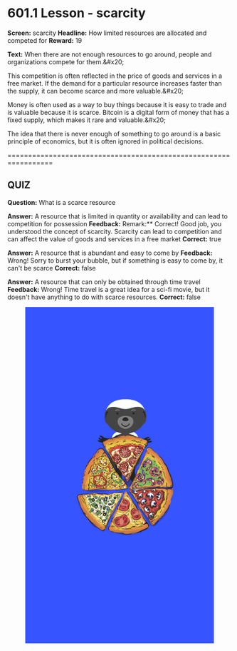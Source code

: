 # 601.1 Lesson - scarcity

**Screen:** scarcity
**Headline:** How limited resources are allocated and competed for
**Reward:** 19

**Text:** When there are not enough resources to go around, people and organizations compete for them.&amp;#x20;

This competition is often reflected in the price of goods and services in a free market. If the demand for a particular resource increases faster than the supply, it can become scarce and more valuable.&amp;#x20;

Money is often used as a way to buy things because it is easy to trade and is valuable because it is scarce. Bitcoin is a digital form of money that has a fixed supply, which makes it rare and valuable.&amp;#x20;

The idea that there is never enough of something to go around is a basic principle of economics, but it is often ignored in political decisions.


=================================================================

## QUIZ

**Question:** What is a scarce resource

**Answer:** A resource that is limited in quantity or availability and can lead to competition for possession
**Feedback:** Remark:** Correct! Good job, you understood the concept of scarcity. Scarcity can lead to competition and can affect the value of goods and services in a free market
**Correct:** true

**Answer:** A resource that is abundant and easy to come by
**Feedback:** Wrong! Sorry to burst your bubble, but if something is easy to come by, it can&#x27;t be scarce
**Correct:** false

**Answer:** A resource that can only be obtained through time travel
**Feedback:** Wrong! Time travel is a great idea for a sci-fi movie, but it doesn&#x27;t have anything to do with scarce resources.
**Correct:** false


<figure><img src="../.gitbook/assets/601-01.png" alt=""><figcaption></figcaption></figure>

